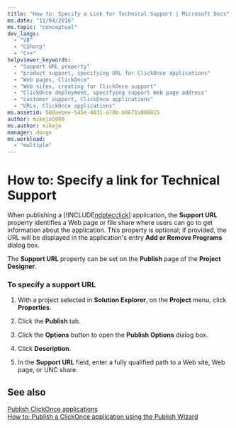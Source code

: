 ```yaml
---
title: "How to: Specify a Link for Technical Support | Microsoft Docs"
ms.date: "11/04/2016"
ms.topic: "conceptual"
dev_langs: 
  - "VB"
  - "CSharp"
  - "C++"
helpviewer_keywords: 
  - "Support URL property"
  - "product support, specifying URL for ClickOnce applications"
  - "Web pages, ClickOnce"
  - "Web sites, creating for ClickOnce support"
  - "ClickOnce deployment, specifying support Web page address"
  - "customer support, ClickOnce applications"
  - "URLs, ClickOnce applications"
ms.assetid: 500aebee-545e-4831-a78b-b8671a008015
author: mikejo5000
ms.author: mikejo
manager: douge
ms.workload: 
  - "multiple"
---
```

# How to: Specify a link for Technical Support
When publishing a [!INCLUDE[ndptecclick](../deployment/includes/ndptecclick_md.md)] application, the **Support URL** property identifies a Web page or file share where users can go to get information about the application. This property is optional; if provided, the URL will be displayed in the application's entry **Add or Remove Programs** dialog box.  
  
 The **Support URL** property can be set on the **Publish** page of the **Project Designer**.  
  
### To specify a support URL  
  
1.  With a project selected in **Solution Explorer**, on the **Project** menu, click **Properties**.  
  
2.  Click the **Publish** tab.  
  
3.  Click the **Options** button to open the **Publish Options** dialog box.  
  
4.  Click **Description**.  
  
5.  In the **Support URL** field, enter a fully qualified path to a Web site, Web page, or UNC share.  
  
## See also  
 [Publish ClickOnce applications](../deployment/publishing-clickonce-applications.md)   
 [How to: Publish a ClickOnce application using the Publish Wizard](../deployment/how-to-publish-a-clickonce-application-using-the-publish-wizard.md)